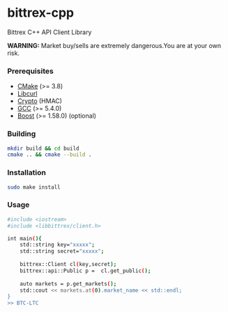 # bittrex-cpp
Bittrex C++ API Client Library

**WARNING:** Market buy/sells are extremely dangerous.You are at your own risk.

### Prerequisites
+ [CMake](http://www.cmake.org "CMake project page") (>= 3.8)
+ [Libcurl](https://curl.haxx.se/libcurl/ "LibCurl home page")
+ [Crypto](https://www.openssl.org/docs/man1.0.2/crypto/crypto.html "Openssl home page") (HMAC)
+ [GCC](http://gcc.gnu.org "GCC home") (>= 5.4.0)
+ [Boost](http://www.boost.org/ "Boost project page") (>= 1.58.0) (optional)

### Building
```bash
mkdir build && cd build
cmake .. && cmake --build .
```
### Installation
```bash
sudo make install
```
### Usage
```bash 
#include <iostream>
#include <libbittrex/client.h>

int main(){
    std::string key="xxxxx";
    std::string secret="xxxxx";
    
    bittrex::Client cl(key,secret);
    bittrex::api::Public p =  cl.get_public();
    
    auto markets = p.get_markets();
    std::cout << markets.at(0).market_name << std::endl;
}
>> BTC-LTC
```
